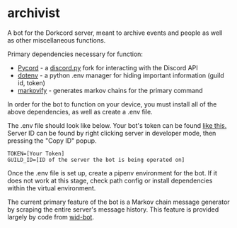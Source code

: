 # archivist
A bot for the Dorkcord server, meant to archive events and people as well as other miscellaneous functions.

Primary dependencies necessary for function:
- [Pycord](https://github.com/Pycord-Development/pycord) - a [discord.py](https://github.com/Rapptz/discord.py) fork for interacting with the Discord API
- [dotenv](https://pypi.org/project/python-dotenv/) - a python .env manager for hiding important information (guild id, token)
- [markovify](https://github.com/jsvine/markovify) - generates markov chains for the primary command

In order for the bot to function on your device, you must install all of the above dependencies, as well as create a .env file.

The .env file should look like below. Your bot's token can be found [like this.](https://github.com/reactiflux/discord-irc/wiki/Creating-a-discord-bot-&-getting-a-token#fetching-your-bots-token) Server ID can be found by right clicking server in developer mode, then pressing the "Copy ID" popup.
```
TOKEN=[Your Token]
GUILD_ID=[ID of the server the bot is being operated on]
```

Once the .env file is set up, create a pipenv environment for the bot. If it does not work at this stage, check path config or install dependencies within the virtual environment.

The current primary feature of the bot is a Markov chain message generator by  scraping the entire server's message history. This feature is provided largely by code from [wid-bot](https://github.com/ericpretzel/wid-bot). 
